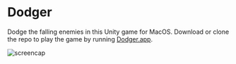 # Dodger
Dodge the falling enemies in this Unity game for MacOS. Download or clone the repo to play the game by running [Dodger.app](https://github.com/danielzy95/dodger/tree/master/Dodger.app/Contents).

![screencap](https://danielzelaya.dev/opt-dodger2.png)
